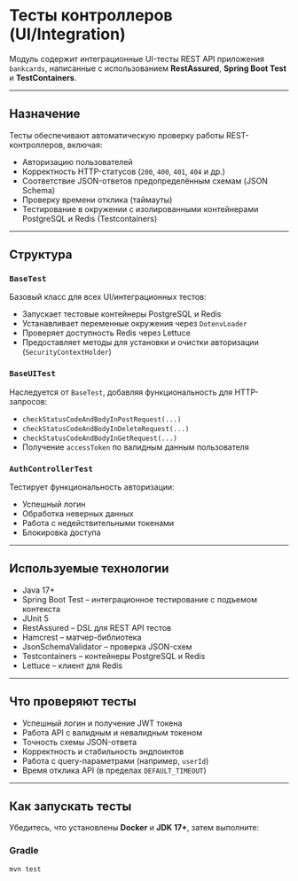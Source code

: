# Тесты контроллеров (UI/Integration)

Модуль содержит интеграционные UI-тесты REST API приложения `bankcards`, написанные с использованием **RestAssured**, **Spring Boot Test** и **TestContainers**.

---

## Назначение

Тесты обеспечивают автоматическую проверку работы REST-контроллеров, включая:

- Авторизацию пользователей
- Корректность HTTP-статусов (`200`, `400`, `401`, `404` и др.)
- Соответствие JSON-ответов предопределённым схемам (JSON Schema)
- Проверку времени отклика (таймауты)
- Тестирование в окружении с изолированными контейнерами PostgreSQL и Redis (Testcontainers)

---

## Структура

### `BaseTest`

Базовый класс для всех UI/интеграционных тестов:

- Запускает тестовые контейнеры PostgreSQL и Redis
- Устанавливает переменные окружения через `DotenvLoader`
- Проверяет доступность Redis через Lettuce
- Предоставляет методы для установки и очистки авторизации (`SecurityContextHolder`)

### `BaseUITest`

Наследуется от `BaseTest`, добавляя функциональность для HTTP-запросов:

- `checkStatusCodeAndBodyInPostRequest(...)`
- `checkStatusCodeAndBodyInDeleteRequest(...)`
- `checkStatusCodeAndBodyInGetRequest(...)`
- Получение `accessToken` по валидным данным пользователя

### `AuthControllerTest`

Тестирует функциональность авторизации:

- Успешный логин
- Обработка неверных данных
- Работа с недействительными токенами
- Блокировка доступа

---

## Используемые технологии

- Java 17+
- Spring Boot Test – интеграционное тестирование с подъемом контекста
- JUnit 5
- RestAssured – DSL для REST API тестов
- Hamcrest – матчер-библиотека
- JsonSchemaValidator – проверка JSON-схем
- Testcontainers – контейнеры PostgreSQL и Redis
- Lettuce – клиент для Redis

---

## Что проверяют тесты

- Успешный логин и получение JWT токена
- Работа API с валидным и невалидным токеном
- Точность схемы JSON-ответа
- Корректность и стабильность эндпоинтов
- Работа с query-параметрами (например, `userId`)
- Время отклика API (в пределах `DEFAULT_TIMEOUT`)

---

## Как запускать тесты

Убедитесь, что установлены **Docker** и **JDK 17+**, затем выполните:

### Gradle
```bash
mvn test
